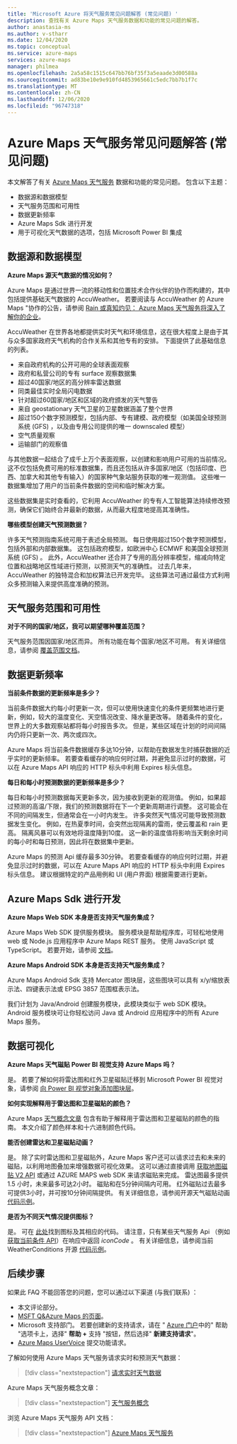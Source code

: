 ```yaml
---
title: 'Microsoft Azure 将天气服务常见问题解答 (常见问题) '
description: 查找有关 Azure Maps 天气服务数据和功能的常见问题的解答。
author: anastasia-ms
ms.author: v-stharr
ms.date: 12/04/2020
ms.topic: conceptual
ms.service: azure-maps
services: azure-maps
manager: philmea
ms.openlocfilehash: 2a5a58c1515c647bb76bf35f3a5eaade3d00588a
ms.sourcegitcommit: ad83be10e9e910fd4853965661c5edc7bb7b1f7c
ms.translationtype: MT
ms.contentlocale: zh-CN
ms.lasthandoff: 12/06/2020
ms.locfileid: "96747318"
---
```

# <a name="azure-maps-weather-services-frequently-asked-questions-faq"></a>Azure Maps 天气服务常见问题解答 (常见问题) 

本文解答了有关 [Azure Maps 天气服务](https://docs.microsoft.com/rest/api/maps/weather) 数据和功能的常见问题。 包含以下主题：

* 数据源和数据模型
* 天气服务范围和可用性
* 数据更新频率
* Azure Maps Sdk 进行开发
* 用于可视化天气数据的选项，包括 Microsoft Power BI 集成

## <a name="data-sources-and-data-models"></a>数据源和数据模型

**Azure Maps 源天气数据的情况如何？**

Azure Maps 是通过世界一流的移动性和位置技术合作伙伴的协作而构建的，其中包括提供基础天气数据的 AccuWeather。 若要阅读与 AccuWeather 的 Azure Maps "协作的公告，请参阅 [Rain 或真知灼见： Azure Maps 天气服务将深入了解你的企业](https://azure.microsoft.com/blog/rain-or-shine-azure-maps-weather-services-will-bring-insights-to-your-enterprise/)。

AccuWeather 在世界各地都提供实时天气和环境信息，这在很大程度上是由于其与众多国家政府天气机构的合作关系和其他专有的安排。 下面提供了此基础信息的列表。

* 来自政府机构的公开可用的全球表面观察
* 政府和私营公司的专有 surface 观察数据集
* 超过40国家/地区的高分辨率雷达数据
* 同类最佳实时全局闪电数据
* 针对超过60国家/地区和区域的政府颁发的天气警告
* 来自 geostationary 天气卫星的卫星数据涵盖了整个世界
* 超过150个数字预测模型，包括内部、专有建模、政府模型（如美国全球预测系统 (GFS) ，以及由专用公司提供的唯一 downscaled 模型）
* 空气质量观察
* 运输部门的观察值

与其他数据一起结合了成千上万个表面观察，以创建和影响用户可用的当前情况。 这不仅包括免费可用的标准数据集，而且还包括从许多国家/地区（包括印度、巴西、加拿大和其他专有输入）的国家种气象站服务获取的唯一观测值。 这些唯一数据集增加了用户的当前条件数据的空间和临时解决方案。 

这些数据集是实时查看的，它利用 AccuWeather 的专有人工智能算法持续修改预测，确保它们始终合并最新的数据，从而最大程度地提高其准确性。

**哪些模型创建天气预测数据？**

许多天气预测指南系统可用于表述全局预测。 每日使用超过150个数字预测模型，包括外部和内部数据集。 这包括政府模型，如欧洲中心 ECMWF 和美国全球预测系统 (GFS) 。 此外，AccuWeather 还合并了专用的高分辨率模型，缩减向特定位置和战略地区性域进行预测，以预测天气的准确性。 过去几年来，AccuWeather 的独特混合和加权算法已开发完毕。 这些算法可通过最佳方式利用众多预测输入来提供高度准确的预测。

## <a name="weather-services-coverage-and-availability"></a>天气服务范围和可用性

**对于不同的国家/地区，我可以期望哪种覆盖范围？**

天气服务范围因国家/地区而异。 所有功能在每个国家/地区不可用。 有关详细信息，请参阅 [覆盖范围文档](https://docs.microsoft.com/azure/azure-maps/weather-coverage)。

## <a name="data-update-frequency"></a>数据更新频率

**当前条件数据的更新频率是多少？**

当前条件数据大约每小时更新一次，但可以使用快速变化的条件更频繁地进行更新，例如，较大的温度变化、天空情况改变、降水量更改等。 随着条件的变化，世界上的大多数观察站都将每小时报告多次。 但是，某些区域在计划的时间间隔内仍将只更新一次、两次或四次。  

Azure Maps 将当前条件数据缓存多达10分钟，以帮助在数据发生时捕获数据的近乎实时的更新频率。 若要查看缓存的响应何时过期，并避免显示过时的数据，可以在 Azure Maps API 响应的 HTTP 标头中利用 Expires 标头信息。

**每日和每小时预测数据的更新频率是多少？**

每日和每小时预测数据每天更新多次，因为接收到更新的观测值。  例如，如果超过预测的高温/下限，我们的预测数据将在下一个更新周期进行调整。 这可能会在不同的间隔发生，但通常会在一小时内发生。 许多突然天气情况可能导致预测数据发生变化。 例如，在热夏季时间，会突然出现隔离的雷雨，使云覆盖和 rain 更高。 隔离风暴可以有效地将温度降到10度。 这一新的温度值将影响当天剩余时间的每小时和每日预测，因此将在数据集中更新。

Azure Maps 的预测 Api 缓存最多30分钟。 若要查看缓存的响应何时过期，并避免显示过时的数据，可以在 Azure Maps API 响应的 HTTP 标头中利用 Expires 标头信息。 建议根据特定的产品用例和 UI (用户界面) 根据需要进行更新。

## <a name="developing-with-azure-maps-sdks"></a>Azure Maps Sdk 进行开发

**Azure Maps Web SDK 本身是否支持天气服务集成？**

Azure Maps Web SDK 提供服务模块。 服务模块是帮助程序库，可轻松地使用 web 或 Node.js 应用程序中 Azure Maps REST 服务。 使用 JavaScript 或 TypeScript。 若要开始，请参阅 [文档](https://docs.microsoft.com/azure/azure-maps/how-to-use-services-module)。

**Azure Maps Android SDK 本身是否支持天气服务集成？**

Azure Maps Android Sdk 支持 Mercator 图块层，这些图块可以具有 x/y/缩放表示法、四键表示法或 EPSG 3857 范围框表示法。

我们计划为 Java/Android 创建服务模块，此模块类似于 web SDK 模块。 Android 服务模块可让你轻松访问 Java 或 Android 应用程序中的所有 Azure Maps 服务。  

## <a name="data-visualizations"></a>数据可视化  

**Azure Maps 天气磁贴 Power BI 视觉支持 Azure Maps 吗？**

是。 若要了解如何将雷达图和红外卫星磁贴迁移到 Microsoft Power BI 视觉对象，请参阅 [向 Power BI 视觉对象添加图块层](https://docs.microsoft.com/azure/azure-maps/power-bi-visual-add-tile-layer)。 

**如何实现解释用于雷达图和卫星磁贴的颜色？**

Azure Maps [天气概念文章](https://docs.microsoft.com/azure/azure-maps/weather-services-concepts#radar-and-satellite-imagery-color-scale) 包含有助于解释用于雷达图和卫星磁贴的颜色的指南。 本文介绍了颜色样本和十六进制颜色代码。
 
**能否创建雷达和卫星磁贴动画？**

是。 除了实时雷达图和卫星磁贴外，Azure Maps 客户还可以请求过去和未来的磁贴，以利用地图叠加来增强数据可视化效果。 这可以通过直接调用 [获取地图磁贴 V2 API](https://aka.ms/AzureMapsWeatherTiles ) 或通过 AZURE MAPS web SDK 来请求磁贴来完成。 雷达图最多提供1.5 小时，未来最多可达2小时。 磁贴和在5分钟间隔内可用。 红外磁贴过去最多可提供3小时，并可按10分钟间隔提供。 有关详细信息，请参阅开源天气磁贴动画 [代码示例](https://azuremapscodesamples.azurewebsites.net/index.html?sample=Animated%20tile%20layer)。  

**是否为不同天气情况提供图标？**

是。 可在 [此处](https://docs.microsoft.com/azure/azure-maps/weather-services-concepts#weather-icons)找到图标及其相应的代码。 请注意，只有某些天气服务 Api （例如  [获取当前条件 API](https://aka.ms/azuremapsweathercurrentconditions)）在响应中返回 *iconCode* 。 有关详细信息，请参阅当前 WeatherConditions 开源 [代码示例](https://azuremapscodesamples.azurewebsites.net/index.html?sample=Get%20current%20weather%20at%20a%20location)。

## <a name="next-steps"></a>后续步骤

如果此 FAQ 不能回答您的问题，您可以通过以下渠道 (与我们联系) ：

* 本文评论部分。
* [MSFT Q&Azure Maps 的页面](https://docs.microsoft.com/answers/topics/azure-maps.html)。
* Microsoft 支持部门。 若要创建新的支持请求，请在 " [Azure 门户](https://portal.azure.com/)中的" 帮助 "选项卡上，选择" **帮助 +** 支持 "按钮，然后选择" **新建支持请求**"。
* [Azure Maps UserVoice](https://feedback.azure.com/forums/909172-azure-maps) 提交功能请求。

了解如何使用 Azure Maps 天气服务请求实时和预测天气数据：
> [!div class="nextstepaction"]
> [请求实时天气数据 ](how-to-request-weather-data.md)

Azure Maps 天气服务概念文章：
> [!div class="nextstepaction"]
> [天气服务概念](weather-coverage.md)

浏览 Azure Maps 天气服务 API 文档：

> [!div class="nextstepaction"]
> [Azure Maps 天气服务](/rest/api/maps/weather)
